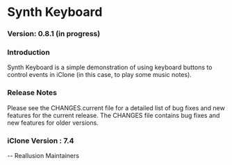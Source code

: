 # Synth Keyboard

### Version: 0.8.1 (in progress)

### Introduction

Synth Keyboard is a simple demonstration of using keyboard buttons to control events in iClone (in this case, to play some music notes). 

### Release Notes

Please see the CHANGES.current file for a detailed list of bug fixes and
new features for the current release. The CHANGES file contains bug fixes
and new features for older versions.

### iClone Version : 7.4


 -- Reallusion Maintainers
